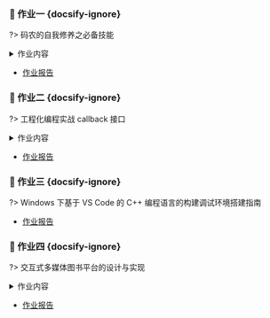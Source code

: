 ### 📝 作业一  {docsify-ignore}

?> 码农的自我修养之必备技能

<details>
<summary>作业内容</summary>

> ![作业内容](https://cdn.jsdelivr.net/gh/JingqingLin/ImageHosting@master/img/20200316105640.png)

</details>

- [作业报告](course/software-engineering/task-1.md)

### 📝 作业二  {docsify-ignore}

?> 工程化编程实战 callback 接口

<details>
<summary>作业内容</summary>

> - 在 VS Code 下编译运行 [lab5-1.tar.gz](http://pan.baidu.com/s/1pJ0qAIv)
> - 通过 VS Code + GDB 调试程序找出 quit 命令无法运行的 bug 产生的原因
> - 分析 callback 接口的运行机制，总结 callback 接口设计的方法

</details>

- [作业报告](course/software-engineering/task-2.md)

### 📝 作业三  {docsify-ignore}

?> Windows 下基于 VS Code 的 C++ 编程语言的构建调试环境搭建指南

- [作业报告](course/software-engineering/task-3.md)

### 📝 作业四  {docsify-ignore}

?> 交互式多媒体图书平台的设计与实现

<details>
<summary>作业内容</summary>

> 参照码农的自我修养之从需求分析到软件设计——一种从需求分析到软件设计的基本建模方法，按如下交互式多媒体图书平台的需求，首先按需求类型分类，然后完成概念原型设计（应具有用例图 + 数据模型），并选择一个关键用例进行深入分析和设计（应具有分析和设计序列图），最终给出一个设计方案（应具有设计类图或者微服务架构图）。交互式多媒体图书平台的需求如下：
> 
> - 交互式多媒体图书平台包括读者端和作者端；
> - 作者可以编排图书的目录结构、章节内容，章节内容中包括图片、视频、文字、和集成第三方软件边学边练，能定义常见练习题比如问答题、选择题；作者编辑时可以预览读者端的效果，手机效果、Web 和桌面软件效果，作者可以限制只在某一种或几种终端上使用；
> - 读者端可以通过手机、浏览器或桌面软件使用交互式多媒体图书，可以搜索图书，查看图书目录，根据作者设定可以顺序解锁阅读，或随意跳跃阅读，或部分章节内部必须顺序阅读；
> - 软件能集成或调用第三方软件，比如阅读过程中能直接调出 VS Code 或 linux shell 等第三方软件进行实际操作，并对操作做基本正误判断，然后回到图书继续阅读。调出第三方软件应该通过统一的插件模型调用，第三方软件与图书之间的相互转换要自动流畅完成，不需要读者操作；
> - 读者端的手机 App、Web 或桌面软件使用统一的代码实现，优先考虑前后端为 JS + Node.js + MongoDB；作者端独立部署，只有在作者发布图书时才将数据导入到读者端系统，以避免作者端的操作对读者端系统的影响；
> - 以上需求的不足可以适当补充和调整。
> 
> 如果您有创新性的项目或者您实际的工程实践项目也可以作为本次作业的需求替代以上需求，但从需求分析到软件设计的基本建模方法的要求不变。

</details>

- [作业报告](course/software-engineering/task-4.md)
